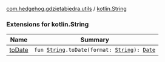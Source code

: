 [com.hedgehog.gdzietabiedra.utils](../index.md) / [kotlin.String](./index.md)

### Extensions for kotlin.String

| Name | Summary |
|---|---|
| [toDate](to-date.md) | `fun `[`String`](https://kotlinlang.org/api/latest/jvm/stdlib/kotlin/-string/index.html)`.toDate(format: `[`String`](https://kotlinlang.org/api/latest/jvm/stdlib/kotlin/-string/index.html)`): `[`Date`](https://developer.android.com/reference/java/util/Date.html) |
